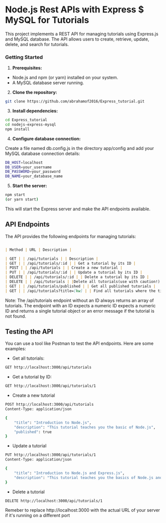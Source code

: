 # Node.js Rest APIs with Express $ MySQL for Tutorials

This project implements a REST API for managing tutorials using Express.js and MySQL database. The API allows users to create, retrieve, update, delete, and search for tutorials.

### Getting Started

1.  **Prerequisites:**

* Node.js and npm (or yarn) installed on your system.
* A MySQL database server running.

2. **Clone the repository:**

```bash
git clone https://github.com/abrahamof2016/Express_tutorial.git
```
3. **Install dependencies:**

``` bash
cd Express_tutorial
cd nodejs-express-mysql
npm install
```

4. **Configure database connection:**

Create a file named db.config.js in the directory app/config and add your MySQL database connection details:

``` bash
DB_HOST=localhost
DB_USER=your_username
DB_PASSWORD=your_password
DB_NAME=your_database_name
```

5. **Start the server:**

``` bash
npm start
(or yarn start)
```
This will start the Express server and make the API endpoints available.

## API Endpoints

The API provides the following endpoints for managing tutorials:

```Markdown

| Method | URL | Description |

| GET | | /api/tutorials | | Description |
| GET | | /api/tutorials/:id | | Get a tutorial by its ID |
| POST | | /api/tutorials | | Create a new tutorial |
| PUT | | /api/tutorials/:id | | Update a tutorial by its ID |
| DELETE | | /api/tutorials/:id | | Delete a tutorial by its ID |
| DELETE | | /api/tutorials | |Delete all tutorials(use with caution!) |
| GET | | /api/tutorials/published | | Get all published tutorials |
| GET | | /api/tutorials?title=[kw] | | Find all tutorials where the title contains the keyword kw |
```

Note: The /api/tutorials endpoint without an ID always returns an array of tutorials. The endpoint with an ID expects a numeric ID expects a numeric ID and returns a single tutorial object or an error message if the tutorial is not found.

## Testing the API

You can use a tool like Postman to test the API endpoints. Here are some examples:

* Get all tutorials:

``` bash
GET http://localhost:3000/api/tutorials
```

* Get a tutorial by ID:

``` bash
GET http://localhost:3000/api/tutorials/1
```

* Create a new tutorial

``` bash
POST http://localhost:3000/api/tutorials
Content-Type: application/json

{
	"title": "Introduction to Node.js",
	"description": "This tutorial teaches you the basic of Node.js",
	"published": true
}
```

* Update a tutorial

``` bash
PUT http://localhost:3000/api/tutorials/1
Content-Type: application/json

{
	"title": "Introduction to Node.js and Express.js",
	"description": "This tutorial teaches you the basics of Node.js and Express.js"
}
```

* Delete a tutorial

``` bash
DELETE http://localhost:3000/api/tutorials/1
```

Remeber to replace http://localhost:3000 with the actual URL of your server if it's running on a different port


 



